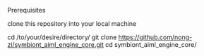 Prerequisites

clone this repository into your local machine

cd /to/your/desire/directory/
git clone https://github.com/nong-zi/symbiont_aiml_engine_core.git
cd symbiont_aiml_engine_core/
